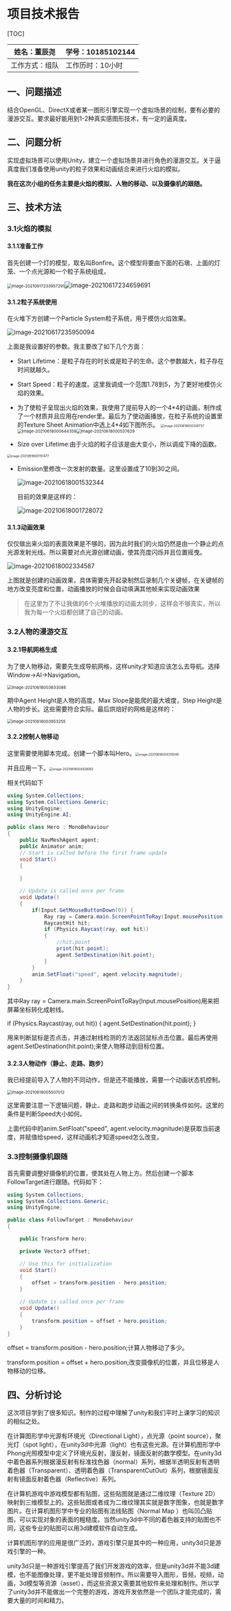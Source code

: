 # 项目技术报告

[TOC]

| 姓名：董辰尧   | 学号：10185102144 |
| -------------- | ----------------- |
| 工作方式：组队 | 工作历时：10小时  |

## 一、问题描述

结合OpenGL、DirectX或者某一图形引擎实现一个虚拟场景的绘制，要有必要的漫游交互。要求最好能用到1-2种真实感图形技术，有一定的逼真度。

## 二、问题分析

实现虚拟场景可以使用Unity，建立一个虚拟场景并进行角色的漫游交互。关于逼真度我们准备使用unity的粒子效果和动画结合来进行火焰的模拟。

**我在这次小组的任务主要是火焰的模拟、人物的移动、以及摄像机的跟随。**

## 三、技术方法

### 3.1火焰的模拟

#### 3.1.1准备工作

首先创建一个灯的模型，取名叫Bonfire。这个模型将要由下面的石墩、上面的灯笼、一个点光源和一个粒子系统组成，

<img src=".assets/image-20210617233957291.png" alt="image-20210617233957291" style="zoom:67%;" />![image-20210617234659691](.assets/image-20210617234659691.png)

#### 3.1.2粒子系统使用

在火堆下方创建一个Particle System粒子系统，用于模仿火焰效果。

![image-20210617235950094](.assets/image-20210617235950094.png)

上面是我设置好的参数。我主要改了如下几个方面：

* Start Lifetime：是粒子存在的时长或是粒子的生命。这个参数越大，粒子存在时间就越久。
* Start Speed：粒子的速度。这里我调成一个范围1.78到5，为了更好地模仿火焰的效果。
* 为了使粒子呈现出火焰的效果，我使用了提前导入的一个4\*4的动画，制作成了一个材质并且应用在render里。最后为了使动画播放，在粒子系统的设置里的Texture Sheet Animation中选上4*4如下图所示。
 <img src=".assets/image-20210618000309737.png" alt="image-20210618000309737" style="zoom:50%;" /> <img src=".assets/image-20210618000644359.png" alt="image-20210618000644359" style="zoom: 67%;" /><img src=".assets/image-20210618000537629.png" alt="image-20210618000537629" style="zoom: 67%;" />

* Size over Lifetime:由于火焰的粒子应该是由大变小，所以调成下降的函数。

<img src=".assets/image-20210618001151477.png" alt="image-20210618001151477" style="zoom:50%;" />

* Emission里修改一次发射的数量。这里设置成了10到30之间。

  ![image-20210618001532344](.assets/image-20210618001532344.png)

  目前的效果是这样的：

  ![image-20210618001728072](.assets/image-20210618001728072.png)



#### 3.1.3动画效果

仅仅做出来火焰的表面效果是不够的，因为此时我们的火焰仍然是由一个静止的点光源发射光线。所以需要对点光源创建动画，使其亮度闪烁并且位置摇曳。

![image-20210618002334587](.assets/image-20210618002334587.png)

上图就是创建的动画效果，具体需要先开起录制然后录制几个关键帧，在关键帧的地方改变亮度和位置，动画播放的时候会自动填满其他帧来实现动画效果

> 在这里为了不让我做的6个火堆播放的动画太同步，这样会不够真实，所以我为每一个火焰都创建了自己的动画。

### 3.2人物的漫游交互

#### 3.2.1导航网格生成

为了使人物移动，需要先生成导航网格，这样unity才知道应该怎么去导航。选择Window->AI->Navigation。

<img src=".assets/image-20210618003633086.png" alt="image-20210618003633086" style="zoom: 67%;" />

期中Agent Height是人物的高度，Max Slope是能爬的最大坡度，Step Height是人物的步长。这些需要符合实际。最后烘焙好的网格是这样的：

<img src=".assets/image-20210618003953255.png" alt="image-20210618003953255" style="zoom:67%;" />

#### 3.2.2控制人物移动

这里需要使用脚本完成。创建一个脚本叫Hero。<img src=".assets/image-20210618004310049.png" alt="image-20210618004310049" style="zoom:50%;" />

并且应用一下。<img src=".assets/image-20210618004428062.png" alt="image-20210618004428062" style="zoom:50%;" />

相关代码如下

```c#
using System.Collections;
using System.Collections.Generic;
using UnityEngine;
using UnityEngine.AI;

public class Hero : MonoBehaviour
{
    public NavMeshAgent agent;
    public Animator anim;
    // Start is called before the first frame update
    void Start()
    {
        
    }

    // Update is called once per frame
    void Update()
    {
        if(Input.GetMouseButtonDown(0)) {
            Ray ray = Camera.main.ScreenPointToRay(Input.mousePosition);
            RaycastHit hit;
            if (Physics.Raycast(ray, out hit))
            {
                //hit.point
                print(hit.point);
                agent.SetDestination(hit.point);
            }
        }
        anim.SetFloat("speed", agent.velocity.magnitude);
    }
}

```

其中Ray ray = Camera.main.ScreenPointToRay(Input.mousePosition)用来把屏幕坐标转化成射线。

if (Physics.Raycast(ray, out hit))
            {
                agent.SetDestination(hit.point);
            }

用来判断鼠标是否点击，并通过射线检测的方法返回鼠标点击位置。最后再使用 agent.SetDestination(hit.point);来使人物移动到目标位置。

#### 3.2.3人物动作（静止、走路、跑步）

我已经提前导入了人物的不同动作，但是还不能播放，需要一个动画状态机控制。

<img src=".assets/image-20210618005507012.png" alt="image-20210618005507012" style="zoom: 67%;" />

这里需要注意一下逻辑问题，静止、走路和跑步动画之间的转换条件如何。这里的条件是判断Speed大小如何。

上面代码中的anim.SetFloat("speed", agent.velocity.magnitude)是获取当前速度，并赋值给speed，这样动画机才知道speed怎么改变。

### 3.3控制摄像机跟随

首先需要调整好摄像机的位置，使其处在人物上方。然后创建一个脚本FollowTarget进行跟随。代码如下：

```C#
using System.Collections;
using System.Collections.Generic;
using UnityEngine;

public class FollowTarget : MonoBehaviour
{

    public Transform hero;

    private Vector3 offset;

    // Use this for initialization
    void Start()
    {
        offset = transform.position - hero.position;
    }

    // Update is called once per frame
    void Update()
    {
        transform.position = offset + hero.position;
    }
}
```

offset = transform.position - hero.position;计算人物移动了多少。

transform.position = offset + hero.position;改变摄像机的位置，并且位移是人物移动的位移。



## 四、分析讨论

这次项目学到了很多知识。制作的过程中理解了unity和我们平时上课学习的知识的相似之处。

在计算图形学中光源有环境光（Directional Light），点光源（point source），聚光灯（spot light），在unity3d中光源（light）也有这些光源。在计算机图形学中Phong光照模型中定义了环境光反射，漫反射，镜面反射的数学模型。在unity3d中着色器系列根据漫反射有标准找色器（normal）系列，根据半透明反射有透明着色器（Transparent）、透明着色器（TransparentCutOut）系列，根据镜面反射有镜面反射着色器（Reflective）系列。

在计算机游戏中游戏模型都有贴图，这些贴图就是通过二维纹理（Texture 2D）映射到三维模型上的。这些贴图或者成为二维纹理其实就是数字图象，也就是数字图片。在计算机图形学中专业的贴图有法线贴图（Normal Map ）也叫凹凸贴图，可以实现对象的表面的粗糙度。当然unity3d中不同的着色器支持的贴图也不同，这些专业的贴图可以用3d建模软件自动生成。

计算机图形学的应用是很广泛的，游戏引擎只是其中的一种应用，unity3d只是游戏引擎的一种。

unity3d只是一种游戏引擎提高了我们开发游戏的效率，但是unity3d并不能3d建模，也不能图像处理，更不能处理音频制作。所以需要导入图形，音频，视频，动画，3d模型等资源（asset），而这些资源又需要其他软件来处理和制作。所以学了unity3d并不能做出一个完整的游戏，游戏开发依然是一个团队才能完成的，需要大量的时间和精力。
